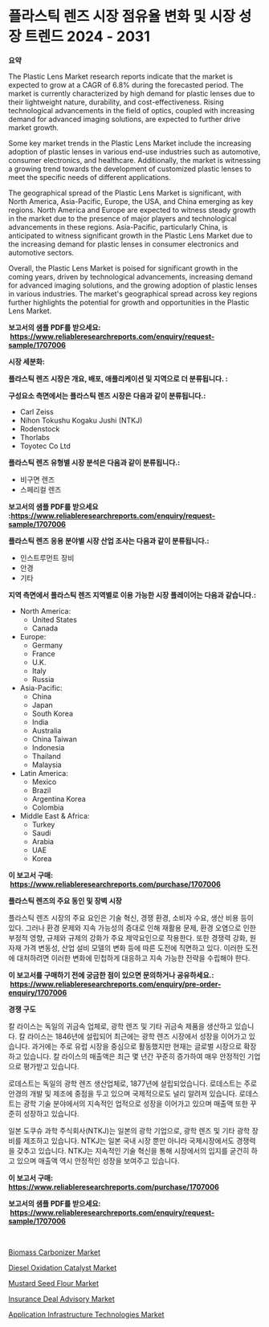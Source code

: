 <p><h1>플라스틱 렌즈 시장 점유율 변화 및 시장 성장 트렌드 2024 - 2031</h1></p><p><strong>요약</strong></p>
<p><p>The Plastic Lens Market research reports indicate that the market is expected to grow at a CAGR of 6.8% during the forecasted period. The market is currently characterized by high demand for plastic lenses due to their lightweight nature, durability, and cost-effectiveness. Rising technological advancements in the field of optics, coupled with increasing demand for advanced imaging solutions, are expected to further drive market growth.</p><p>Some key market trends in the Plastic Lens Market include the increasing adoption of plastic lenses in various end-use industries such as automotive, consumer electronics, and healthcare. Additionally, the market is witnessing a growing trend towards the development of customized plastic lenses to meet the specific needs of different applications.</p><p>The geographical spread of the Plastic Lens Market is significant, with North America, Asia-Pacific, Europe, the USA, and China emerging as key regions. North America and Europe are expected to witness steady growth in the market due to the presence of major players and technological advancements in these regions. Asia-Pacific, particularly China, is anticipated to witness significant growth in the Plastic Lens Market due to the increasing demand for plastic lenses in consumer electronics and automotive sectors.</p><p>Overall, the Plastic Lens Market is poised for significant growth in the coming years, driven by technological advancements, increasing demand for advanced imaging solutions, and the growing adoption of plastic lenses in various industries. The market's geographical spread across key regions further highlights the potential for growth and opportunities in the Plastic Lens Market.</p></p>
<p><strong>보고서의 샘플 PDF를 받으세요: &nbsp;<a href="https://www.reliableresearchreports.com/enquiry/request-sample/1707006">https://www.reliableresearchreports.com/enquiry/request-sample/1707006</a></strong></p>
<p><strong>시장 세분화:</strong></p>
<p><strong> 플라스틱 렌즈 시장은 개요, 배포, 애플리케이션 및 지역으로 더 분류됩니다. :</strong></p>
<p><strong>구성요소 측면에서는 플라스틱 렌즈 시장은 다음과 같이 분류됩니다.:</strong></p>
<p><ul><li>Carl Zeiss</li><li>Nihon Tokushu Kogaku Jushi (NTKJ)</li><li>Rodenstock</li><li>Thorlabs</li><li>Toyotec Co Ltd</li></ul></p>
<p><strong> 플라스틱 렌즈 유형별 시장 분석은 다음과 같이 분류됩니다.:</strong></p>
<p><ul><li>비구면 렌즈</li><li>스페리컬 렌즈</li></ul></p>
<p><strong>보고서의 샘플 PDF를 받으세요 :<a href="https://www.reliableresearchreports.com/enquiry/request-sample/1707006">https://www.reliableresearchreports.com/enquiry/request-sample/1707006</a></strong></p>
<p><strong> 플라스틱 렌즈 응용 분야별 시장 산업 조사는 다음과 같이 분류됩니다.:</strong></p>
<p><ul><li>인스트루먼트 장비</li><li>안경</li><li>기타</li></ul></p>
<p><strong>지역 측면에서 플라스틱 렌즈 지역별로 이용 가능한 시장 플레이어는 다음과 같습니다.:</strong></p>
<p><ul>
    <li>
        North America:
        <ul>
            <li>United States</li>
            <li>Canada</li>
        </ul>
    </li>
    <li>
        Europe:
        <ul>
            <li>Germany</li>
            <li>France</li>
            <li>U.K.</li>
            <li>Italy</li>
            <li>Russia</li>
        </ul>
    </li>
    <li>
        Asia-Pacific:
        <ul>
            <li>China</li>
            <li>Japan</li>
            <li>South Korea</li>
            <li>India</li>
            <li>Australia</li>
            <li>China Taiwan</li>
            <li>Indonesia</li>
            <li>Thailand</li>
            <li>Malaysia</li>
        </ul>
    </li>
    <li>
        Latin America:
        <ul>
            <li>Mexico</li>
            <li>Brazil</li>
            <li>Argentina Korea</li>
            <li>Colombia</li>
        </ul>
    </li>
    <li>
        Middle East & Africa:
        <ul>
            <li>Turkey</li>
            <li>Saudi</li>
            <li>Arabia</li>
            <li>UAE</li>
            <li>Korea</li>
        </ul>
    </li>
    </ul></p>
<p><strong>이 보고서 구매: &nbsp;<a href="https://www.reliableresearchreports.com/purchase/1707006">https://www.reliableresearchreports.com/purchase/1707006</a></strong></p>
<p><strong>플라스틱 렌즈의 주요 동인 및 장벽 시장</strong></p>
<p><p>플라스틱 렌즈 시장의 주요 요인은 기술 혁신, 경쟁 환경, 소비자 수요, 생산 비용 등이 있다. 그러나 환경 문제와 지속 가능성의 증대로 인해 재활용 문제, 환경 오염으로 인한 부정적 영향, 규제와 규제의 강화가 주요 제약요인으로 작용한다. 또한 경쟁력 강화, 원자재 가격 변동성, 산업 설비 모델의 변화 등에 따른 도전에 직면하고 있다. 이러한 도전에 대처하려면 이러한 변화에 민첩하게 대응하고 지속 가능한 전략을 수립해야 한다.</p></p>
<p><strong>이 보고서를 구매하기 전에 궁금한 점이 있으면 문의하거나 공유하세요.: &nbsp;<a href="https://www.reliableresearchreports.com/enquiry/pre-order-enquiry/1707006">https://www.reliableresearchreports.com/enquiry/pre-order-enquiry/1707006</a></strong></p>
<p><strong>경쟁 구도</strong></p>
<p><p>칼 라이스는 독일의 귀금속 업체로, 광학 렌즈 및 기타 귀금속 제품을 생산하고 있습니다. 칼 라이스는 1846년에 설립되어 최근에는 광학 렌즈 시장에서 성장을 이어가고 있습니다. 과거에는 주로 유럽 시장을 중심으로 활동했지만 현재는 글로벌 시장으로 확장하고 있습니다. 칼 라이스의 매출액은 최근 몇 년간 꾸준히 증가하여 매우 안정적인 기업으로 평가받고 있습니다.</p><p>로데스트는 독일의 광학 렌즈 생산업체로, 1877년에 설립되었습니다. 로데스트는 주로 안경의 개발 및 제조에 중점을 두고 있으며 국제적으로도 널리 알려져 있습니다. 로데스트는 광학 기술 분야에서의 지속적인 업적으로 성장을 이어가고 있으며 매출액 또한 꾸준히 성장하고 있습니다.</p><p>일본 도쿠슈 과학 주식회사(NTKJ)는 일본의 광학 기업으로, 광학 렌즈 및 기타 광학 장비를 제조하고 있습니다. NTKJ는 일본 국내 시장 뿐만 아니라 국제시장에서도 경쟁력을 갖추고 있습니다. NTKJ는 지속적인 기술 혁신을 통해 시장에서의 입지를 굳건히 하고 있으며 매출액 역시 안정적인 성장을 보여주고 있습니다.</p></p>
<p><strong>이 보고서 구매: &nbsp; <a href="https://www.reliableresearchreports.com/purchase/1707006">https://www.reliableresearchreports.com/purchase/1707006</a></strong></p>
<p><strong>보고서의 샘플 PDF를 받으세요: &nbsp;<a href="https://www.reliableresearchreports.com/enquiry/request-sample/1707006">https://www.reliableresearchreports.com/enquiry/request-sample/1707006</a></strong><strong></strong></p>
<p>&nbsp;</p>
<p><p><a href="https://issuu.com/reportprime-2/docs/biomass-carbonizer-market-size-2030.pptx">Biomass Carbonizer Market</a></p><p><a href="https://github.com/Paul14Anderson63/Market-Research-Report-List-3/blob/main/diesel-oxidation-catalyst-market.md">Diesel Oxidation Catalyst Market</a></p><p><a href="https://view.publitas.com/reportprime-1/mustard-seed-flour-market-size-share-trends-analysis-report-by-application-regional-outlook-competitive-strategies-and-segment-forecasts-2024-2031/">Mustard Seed Flour Market</a></p><p><a href="https://issuu.com/reportprime-2/docs/insurance-deal-advisory-market-size-2030.pptx">Insurance Deal Advisory Market</a></p><p><a href="https://view.publitas.com/reportprime-1/application-infrastructure-technologies-market-share-market-new-trends-analysis-report-by-type-by-application-by-end-use-by-region-and-segment-forecasts-2023-2030/">Application Infrastructure Technologies Market</a></p></p>